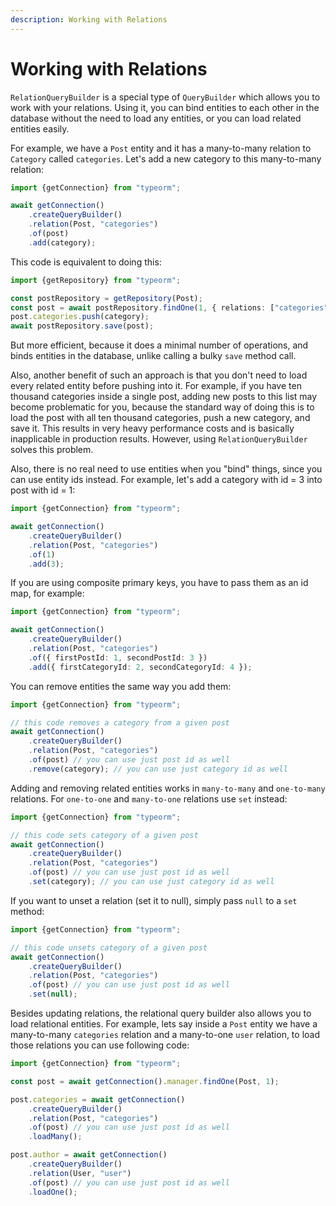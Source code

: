 ```yaml
---
description: Working with Relations
---
```


# Working with Relations

`RelationQueryBuilder` is a special type of `QueryBuilder` which allows you to work with your relations. Using it, you can bind entities to each other in the database without the need to load any entities, or you can load related entities easily.

For example, we have a `Post` entity and it has a many-to-many relation to `Category` called `categories`. Let's add a new category to this many-to-many relation:

```typescript
import {getConnection} from "typeorm";

await getConnection()
    .createQueryBuilder()
    .relation(Post, "categories")
    .of(post)
    .add(category);
```

This code is equivalent to doing this:

```typescript
import {getRepository} from "typeorm";

const postRepository = getRepository(Post);
const post = await postRepository.findOne(1, { relations: ["categories"] });
post.categories.push(category);
await postRepository.save(post);
```

But more efficient, because it does a minimal number of operations, and binds entities in the database, unlike calling a bulky `save` method call.

Also, another benefit of such an approach is that you don't need to load every related entity before pushing into it. For example, if you have ten thousand categories inside a single post, adding new posts to this list may become problematic for you, because the standard way of doing this is to load the post with all ten thousand categories, push a new category, and save it. This results in very heavy performance costs and is basically inapplicable in production results. However, using `RelationQueryBuilder` solves this problem.

Also, there is no real need to use entities when you "bind" things, since you can use entity ids instead. For example, let's add a category with id = 3 into post with id = 1:

```typescript
import {getConnection} from "typeorm";

await getConnection()
    .createQueryBuilder()
    .relation(Post, "categories")
    .of(1)
    .add(3);
```

If you are using composite primary keys, you have to pass them as an id map, for example:

```typescript
import {getConnection} from "typeorm";

await getConnection()
    .createQueryBuilder()
    .relation(Post, "categories")
    .of({ firstPostId: 1, secondPostId: 3 })
    .add({ firstCategoryId: 2, secondCategoryId: 4 });
```

You can remove entities the same way you add them:

```typescript
import {getConnection} from "typeorm";

// this code removes a category from a given post
await getConnection()
    .createQueryBuilder()
    .relation(Post, "categories")
    .of(post) // you can use just post id as well
    .remove(category); // you can use just category id as well
```

Adding and removing related entities works in `many-to-many` and `one-to-many` relations. For `one-to-one` and `many-to-one` relations use `set` instead:

```typescript
import {getConnection} from "typeorm";

// this code sets category of a given post
await getConnection()
    .createQueryBuilder()
    .relation(Post, "categories")
    .of(post) // you can use just post id as well
    .set(category); // you can use just category id as well
```

If you want to unset a relation \(set it to null\), simply pass `null` to a `set` method:

```typescript
import {getConnection} from "typeorm";

// this code unsets category of a given post
await getConnection()
    .createQueryBuilder()
    .relation(Post, "categories")
    .of(post) // you can use just post id as well
    .set(null);
```

Besides updating relations, the relational query builder also allows you to load relational entities. For example, lets say inside a `Post` entity we have a many-to-many `categories` relation and a many-to-one `user` relation, to load those relations you can use following code:

```typescript
import {getConnection} from "typeorm";

const post = await getConnection().manager.findOne(Post, 1);

post.categories = await getConnection()
    .createQueryBuilder()
    .relation(Post, "categories")
    .of(post) // you can use just post id as well
    .loadMany();

post.author = await getConnection()
    .createQueryBuilder()
    .relation(User, "user")
    .of(post) // you can use just post id as well
    .loadOne();
```

